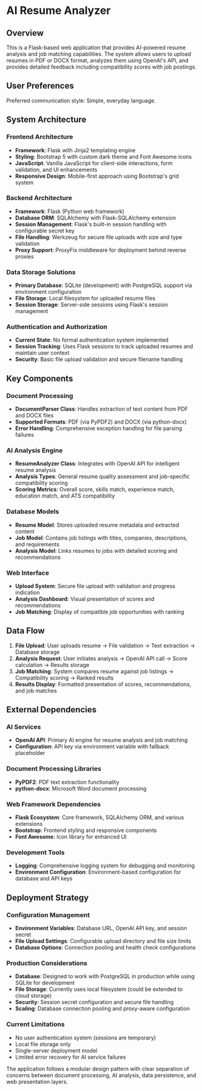 # AI Resume Analyzer

## Overview

This is a Flask-based web application that provides AI-powered resume analysis and job matching capabilities. The system allows users to upload resumes in PDF or DOCX format, analyzes them using OpenAI's API, and provides detailed feedback including compatibility scores with job postings.

## User Preferences

Preferred communication style: Simple, everyday language.

## System Architecture

### Frontend Architecture
- **Framework**: Flask with Jinja2 templating engine
- **Styling**: Bootstrap 5 with custom dark theme and Font Awesome icons
- **JavaScript**: Vanilla JavaScript for client-side interactions, form validation, and UI enhancements
- **Responsive Design**: Mobile-first approach using Bootstrap's grid system

### Backend Architecture
- **Framework**: Flask (Python web framework)
- **Database ORM**: SQLAlchemy with Flask-SQLAlchemy extension
- **Session Management**: Flask's built-in session handling with configurable secret key
- **File Handling**: Werkzeug for secure file uploads with size and type validation
- **Proxy Support**: ProxyFix middleware for deployment behind reverse proxies

### Data Storage Solutions
- **Primary Database**: SQLite (development) with PostgreSQL support via environment configuration
- **File Storage**: Local filesystem for uploaded resume files
- **Session Storage**: Server-side sessions using Flask's session management

### Authentication and Authorization
- **Current State**: No formal authentication system implemented
- **Session Tracking**: Uses Flask sessions to track uploaded resumes and maintain user context
- **Security**: Basic file upload validation and secure filename handling

## Key Components

### Document Processing
- **DocumentParser Class**: Handles extraction of text content from PDF and DOCX files
- **Supported Formats**: PDF (via PyPDF2) and DOCX (via python-docx)
- **Error Handling**: Comprehensive exception handling for file parsing failures

### AI Analysis Engine
- **ResumeAnalyzer Class**: Integrates with OpenAI API for intelligent resume analysis
- **Analysis Types**: General resume quality assessment and job-specific compatibility scoring
- **Scoring Metrics**: Overall score, skills match, experience match, education match, and ATS compatibility

### Database Models
- **Resume Model**: Stores uploaded resume metadata and extracted content
- **Job Model**: Contains job listings with titles, companies, descriptions, and requirements
- **Analysis Model**: Links resumes to jobs with detailed scoring and recommendations

### Web Interface
- **Upload System**: Secure file upload with validation and progress indication
- **Analysis Dashboard**: Visual presentation of scores and recommendations
- **Job Matching**: Display of compatible job opportunities with ranking

## Data Flow

1. **File Upload**: User uploads resume → File validation → Text extraction → Database storage
2. **Analysis Request**: User initiates analysis → OpenAI API call → Score calculation → Results storage
3. **Job Matching**: System compares resume against job listings → Compatibility scoring → Ranked results
4. **Results Display**: Formatted presentation of scores, recommendations, and job matches

## External Dependencies

### AI Services
- **OpenAI API**: Primary AI engine for resume analysis and job matching
- **Configuration**: API key via environment variable with fallback placeholder

### Document Processing Libraries
- **PyPDF2**: PDF text extraction functionality
- **python-docx**: Microsoft Word document processing

### Web Framework Dependencies
- **Flask Ecosystem**: Core framework, SQLAlchemy ORM, and various extensions
- **Bootstrap**: Frontend styling and responsive components
- **Font Awesome**: Icon library for enhanced UI

### Development Tools
- **Logging**: Comprehensive logging system for debugging and monitoring
- **Environment Configuration**: Environment-based configuration for database and API keys

## Deployment Strategy

### Configuration Management
- **Environment Variables**: Database URL, OpenAI API key, and session secret
- **File Upload Settings**: Configurable upload directory and file size limits
- **Database Options**: Connection pooling and health check configurations

### Production Considerations
- **Database**: Designed to work with PostgreSQL in production while using SQLite for development
- **File Storage**: Currently uses local filesystem (could be extended to cloud storage)
- **Security**: Session secret configuration and secure file handling
- **Scaling**: Database connection pooling and proxy-aware configuration

### Current Limitations
- No user authentication system (sessions are temporary)
- Local file storage only
- Single-server deployment model
- Limited error recovery for AI service failures

The application follows a modular design pattern with clear separation of concerns between document processing, AI analysis, data persistence, and web presentation layers.